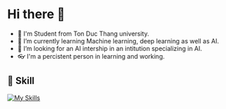 # Hi there 👋

<!--**NamBui2k4/NamBui2k4** is a ✨ _special_ ✨ repository because its `README.md` (this file) appears on your GitHub profile1
- 🔭 I’m currently working on 
- 🌱 I’m currently learning ...
- 👯 I’m looking to collaborate on ...
- 🤔 I’m looking for help with ...
- 💬 Ask me about ...
- 😄 Pronouns: ...
- ⚡ Fun fact: ...
&#10148;

-->

<!--START_SECTION: badges-->
<!--END_SECTION: badges-->

- 🏫 I'm Student from Ton Duc Thang university. 
- 🌱 I’m currently learning Machine learning, deep learning as well as AI. 
- 🔭 I’m looking for an AI intership in an intitution specializing in AI.
- 👓 I'm a percistent person in learning and working.

## 🎯 Skill
[![My Skills](https://skillicons.dev/icons?i=python,java,git)](https://skillicons.dev)



